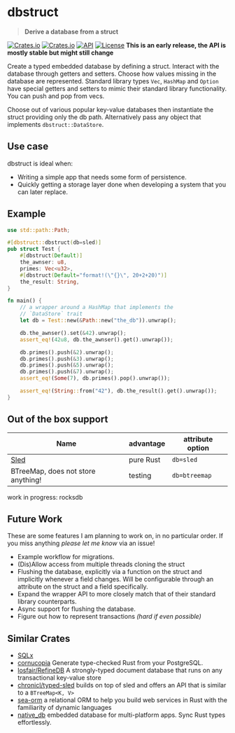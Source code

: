 # dbstruct

> **Derive a database from a struct**

[![Crates.io](https://img.shields.io/crates/v/dbstruct?style=flat-square)](https://crates.io/crates/dbstruct)
[![Crates.io](https://img.shields.io/crates/d/dbstruct?style=flat-square)](https://crates.io/crates/dbstruct)
[![API](https://docs.rs/dbstruct/badge.svg)](https://docs.rs/dbstruct)
[![License](https://img.shields.io/badge/license-MIT-blue?style=flat-square)](LICENSE-MIT)
**This is an early release, the API is mostly stable but might still change**

Create a typed embedded database by defining a struct. Interact with the database through getters and setters. Choose how values missing in the database are represented. Standard library types `Vec`, `HashMap` and `Option` have special getters and setters to mimic their standard library functionality. You can push and pop from vecs. 

Choose out of various popular key-value databases then instantiate the struct providing only the db path. Alternatively pass any object that implements `dbstruct::DataStore`. 


## Use case
dbstruct is ideal when:
- Writing a simple app that needs some form of persistence.
- Quickly getting a storage layer done when developing a system that you can later replace.


## Example
```rust
use std::path::Path;

#[dbstruct::dbstruct(db=sled)]
pub struct Test {
	#[dbstruct(Default)]
	the_awnser: u8,
	primes: Vec<u32>,
	#[dbstruct(Default="format!(\"{}\", 20+2+20)")]
	the_result: String,
}

fn main() {
	// a wrapper around a HashMap that implements the 
	// `DataStore` trait
	let db = Test::new(&Path::new("the_db")).unwrap();

	db.the_awnser().set(&42).unwrap();
	assert_eq!(42u8, db.the_awnser().get().unwrap());

	db.primes().push(&2).unwrap();
	db.primes().push(&3).unwrap();
	db.primes().push(&5).unwrap();
	db.primes().push(&7).unwrap();
	assert_eq!(Some(7), db.primes().pop().unwrap());

	assert_eq!(String::from("42"), db.the_result().get().unwrap());
}
```

## Out of the box support
| Name                                    | advantage | attribute option |
|-----------------------------------------|-----------|------------------|
| [Sled](https://crates.io/crates/sled)   | pure Rust | `db=sled`        |
| BTreeMap, does not store anything!      | testing   | `db=btreemap`    |

work in progress: rocksdb

## Future Work
These are some features I am planning to work on, in no particular order. If you miss anything *please let me know* via an issue!
- Example workflow for migrations.
- (Dis)Allow access from multiple threads cloning the struct
- Flushing the database, explicitly via a function on the struct and implicitly whenever a field changes. Will be configurable through an attribute on the struct and a field specifically.
- Expand the wrapper API to more closely match that of their standard library counterparts.
- Async support for flushing the database.
- Figure out how to represent transactions _(hard if even possible)_

## Similar Crates
- [SQLx](https://crates.io/crates/sqlx)
- [cornucopia](https://crates.io/crates/cornucopia) Generate type-checked Rust from your PostgreSQL.
- [losfair/RefineDB](https://github.com/losfair/RefineDB) A strongly-typed document database that runs on any transactional key-value store
- [chronicl/typed-sled](https://crates.io/crates/typed-sled) builds on top of sled and offers an API that is similar to a `BTreeMap<K, V>`
- [sea-orm](https://crates.io/crates/sea-orm) a relational ORM to help you build web services in Rust with the familiarity of dynamic languages
- [native_db](https://github.com/vincent-herlemont/native_db) embedded database for multi-platform apps. Sync Rust types effortlessly.
